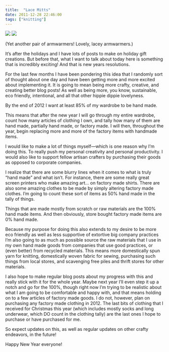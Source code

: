 ```yaml
---
title:  "Lace Mitts"
date: 2011-12-28 22:46:00
tags: ["knitting"]
---
```


<img src="/uploads/2011/12/lacemitts01.jpg">
<img src="/uploads/2011/12/lacemitts02.jpg">


(Yet another pair of armwarmers! Lovely, lacey armwarmers.)

It’s after the holidays and I have lots of posts to make on holiday gift creations. But before that, what I want to talk about today here is something that is incredibly exciting! And that is new years resolutions.

For the last few months I have been pondering this idea that I randomly sort of thought about one day and have been getting more and more excited about implementing it. It is going to mean being more crafty, creative, and creating better blog posts! As well as being more, you know, sustainable, eco friendly, intentional, and all that other hippie dippie lovelyness.

By the end of 2012 I want at least 85% of my wardrobe to be hand made.

This means that after the new year I will go through my entire wardrobe, count how many articles of clothing I own, and tally how many of them are hand made, partially hand made, or factory made. I will then, throughout the year, begin replacing more and more of the factory items with handmade items.

I would like to make a lot of things myself—which is one reason why I’m doing this. To really push my personal creativity and personal productivity. I would also like to support fellow artisan crafters by purchasing their goods as opposed to corporate companies.

I realize that there are some blurry lines when it comes to what is truly “hand made” and what isn’t. For instance, there are some really great screen printers who make amazing art… on factory made shirts. There are also some amazing clothes to be made by simply altering factory made clothes. I’m going to count these sort of items as 50% hand made in the tally of things.

Things that are made mostly from scratch or raw materials are the 100% hand made items. And then obviously, store bought factory made items are 0% hand made.

Because my purpose for doing this also extends to my desire to be more eco friendly as well as less supportive of extortive big company practices I’m also going to as much as possible source the raw materials that I use in my own hand made goods from companies that use good practices, or (even better) from recycled materials. This means more domestically spun yarn for knitting, domestically woven fabric for sewing, purchasing such things from local stores, and scavenging free piles and thrift stores for other materials.

I also hope to make regular blog posts about my progress with this and really stick with it for the whole year. Maybe next year I’ll even step it up a notch and go for the 100%, though right now I’m trying to be realistic about what I am going to be comfortable and happy with, and that means holding on to a few articles of factory made goods. I do not, however, plan on purchasing any factory made clothing in 2012. The last bits of clothing that I received for Christmas this year (which includes mostly socks and long underwear, which DO count in the clothing tally) are the last ones I hope to purchase or have purchased for me.

So expect updates on this, as well as regular updates on other crafty endeavors, in the future!

Happy New Year everyone!
